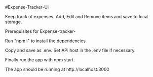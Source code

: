 #Expense-Tracker-UI

Keep track of expenses. Add, Edit and Remove items and save to local storage.

Prerequisites for Expense-tracker-

Run "npm i" to install the dependencies.

Copy and save as .env. Set API host in the .env file if necessary.

Finally run the app with npm start.

The app should be running at http://localhost:3000

